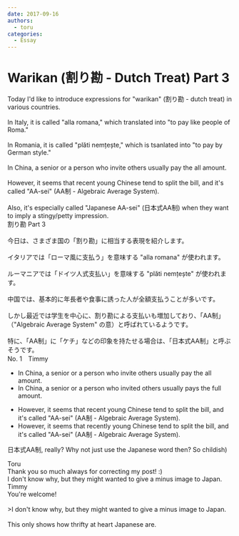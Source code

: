 ```yaml
---
date: 2017-09-16
authors:
  - toru
categories:
  - Essay
---
```


<h1 id="subject_show">Warikan (割り勘 - Dutch Treat) Part 3</h1>
<div class="date" hidden>Sep 16, 2017 21:17</div>
<div id="post"><div id="body_show_ori">
Today I'd like to introduce expressions for "warikan" (割り勘 - dutch treat) in various countries.<br/><br/>In Italy, it is called "alla romana," which translated into "to pay like people of Roma."<br/><br/>In Romania, it is called "plăti nemțește," which is tsanlated into "to pay by German style."<br/><br/>In China, a senior or a person who invite others usually pay the all amount.<br/><br/>However, it seems that recent young Chinese tend to split the bill, and it's called "AA-sei" (AA制 - Algebraic Average System).<br/><br/>Also, it's especially called "Japanese AA-sei" (日本式AA制) when they want to imply a stingy/petty impression.
</div></div>

<!-- more -->

<div id="post_ja"><div id="body_show_mo">
割り勘 Part 3<br/><br/>今日は、さまざま国の「割り勘」に相当する表現を紹介します。<br/><br/>イタリアでは「ローマ風に支払う」を意味する "alla romana" が使われます。<br/><br/>ルーマニアでは「ドイツ人式支払い」を意味する "plăti nemțește" が使われます。<br/><br/>中国では、基本的に年長者や食事に誘った人が全額支払うことが多いです。<br/><br/>しかし最近では学生を中心に、割り勘による支払いも増加しており、「AA制」（"Algebraic Average System" の意）と呼ばれているようです。<br/><br/>特に、「AA制」に「ケチ」などの印象を持たせる場合は、「日本式AA制」と呼ぶそうです。
</div></div>
<div id="block"><div class="first_name"> No. 1　<span class="just_name">Timmy</span></div><div id="block2">
<ul class="correction_field">
<li class="incorrect">In China, a senior or a person who invite others usually pay the all amount.</li>
<li class="corrected correct">
In China, a senior or a person who invite<span class="f_blue">d</span> others usually pay<span class="f_blue">s</span> the <span class="f_blue">full</span> amount.
</li>
</ul>
<ul class="correction_field">
<li class="incorrect">However, it seems that recent young Chinese tend to split the bill, and it's called "AA-sei" (AA制 - Algebraic Average System).</li>
<li class="corrected correct">
However, it seems that recent<span class="f_blue">ly</span> young Chinese tend to split the bill, and it's called "AA-sei" (AA制 - Algebraic Average System).
</li>
</ul>
<p class="comment_small">
 日本式AA制, really? Why not just use the Japanese word then? So childish)
</p>

</div><div class="name"><span class="just_name">Toru</span><br>
Thank you so much always for correcting my post! :)<br/>I don't know why, but they might wanted to give a minus image to Japan.
</div>
<div class="name"><span class="just_name">Timmy</span><br>
You're welcome!<br/><br/>&gt;I don't know why, but they might wanted to give a minus image to Japan.<br/><br/>This only shows how thrifty at heart Japanese are.
</div>
</div>

